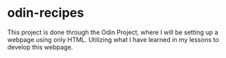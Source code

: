 # odin-recipes
This project is done through the Odin Project, where I will be setting up a 
webpage using only HTML. 
Utilizing what I have learned in my lessons to develop this webpage.